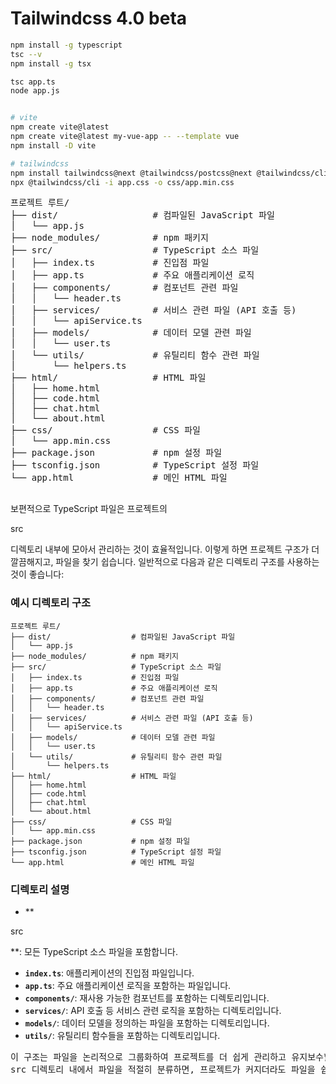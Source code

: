 # Tailwindcss 4.0 beta

```bash
npm install -g typescript
tsc --v
npm install -g tsx

tsc app.ts
node app.js


# vite
npm create vite@latest
npm create vite@latest my-vue-app -- --template vue
npm install -D vite

# tailwindcss
npm install tailwindcss@next @tailwindcss/postcss@next @tailwindcss/cli@next
npx @tailwindcss/cli -i app.css -o css/app.min.css
```

<pre>
프로젝트 루트/
├── dist/                  # 컴파일된 JavaScript 파일
│   └── app.js
├── node_modules/          # npm 패키지
├── src/                   # TypeScript 소스 파일
│   ├── index.ts           # 진입점 파일
│   ├── app.ts             # 주요 애플리케이션 로직
│   ├── components/        # 컴포넌트 관련 파일
│   │   └── header.ts
│   ├── services/          # 서비스 관련 파일 (API 호출 등)
│   │   └── apiService.ts
│   ├── models/            # 데이터 모델 관련 파일
│   │   └── user.ts
│   └── utils/             # 유틸리티 함수 관련 파일
│       └── helpers.ts
├── html/                  # HTML 파일
│   ├── home.html
│   ├── code.html
│   ├── chat.html
│   └── about.html
├── css/                   # CSS 파일
│   └── app.min.css
├── package.json           # npm 설정 파일
├── tsconfig.json          # TypeScript 설정 파일
└── app.html               # 메인 HTML 파일

</pre>

보편적으로 TypeScript 파일은 프로젝트의

src

 디렉토리 내부에 모아서 관리하는 것이 효율적입니다. 이렇게 하면 프로젝트 구조가 더 깔끔해지고, 파일을 찾기 쉽습니다. 일반적으로 다음과 같은 디렉토리 구조를 사용하는 것이 좋습니다:

### 예시 디렉토리 구조

```
프로젝트 루트/
├── dist/                  # 컴파일된 JavaScript 파일
│   └── app.js
├── node_modules/          # npm 패키지
├── src/                   # TypeScript 소스 파일
│   ├── index.ts           # 진입점 파일
│   ├── app.ts             # 주요 애플리케이션 로직
│   ├── components/        # 컴포넌트 관련 파일
│   │   └── header.ts
│   ├── services/          # 서비스 관련 파일 (API 호출 등)
│   │   └── apiService.ts
│   ├── models/            # 데이터 모델 관련 파일
│   │   └── user.ts
│   └── utils/             # 유틸리티 함수 관련 파일
│       └── helpers.ts
├── html/                  # HTML 파일
│   ├── home.html
│   ├── code.html
│   ├── chat.html
│   └── about.html
├── css/                   # CSS 파일
│   └── app.min.css
├── package.json           # npm 설정 파일
├── tsconfig.json          # TypeScript 설정 파일
└── app.html               # 메인 HTML 파일
```

### 디렉토리 설명

- **

src

**: 모든 TypeScript 소스 파일을 포함합니다.
- **`index.ts`**: 애플리케이션의 진입점 파일입니다.
- **`app.ts`**: 주요 애플리케이션 로직을 포함하는 파일입니다.
- **`components/`**: 재사용 가능한 컴포넌트를 포함하는 디렉토리입니다.
- **`services/`**: API 호출 등 서비스 관련 로직을 포함하는 디렉토리입니다.
- **`models/`**: 데이터 모델을 정의하는 파일을 포함하는 디렉토리입니다.
- **`utils/`**: 유틸리티 함수들을 포함하는 디렉토리입니다.

<pre>
이 구조는 파일을 논리적으로 그룹화하여 프로젝트를 더 쉽게 관리하고 유지보수할 수 있도록 함.
src 디렉토리 내에서 파일을 적절히 분류하면, 프로젝트가 커지더라도 파일을 쉽게 찾고 수정할 수 있음.
</pre>

